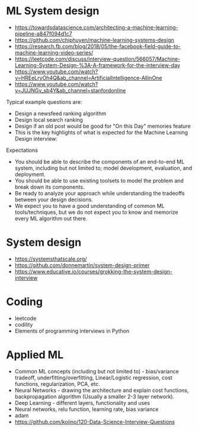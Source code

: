 # ML System design 
* https://towardsdatascience.com/architecting-a-machine-learning-pipeline-a847f094d1c7
* https://github.com/chiphuyen/machine-learning-systems-design
* https://research.fb.com/blog/2018/05/the-facebook-field-guide-to-machine-learning-video-series/
* https://leetcode.com/discuss/interview-question/566057/Machine-Learning-System-Design-%3A-A-framework-for-the-interview-day
* https://www.youtube.com/watch?v=HREeLryOh4Q&ab_channel=ArtificialIntelligence-AllinOne
* https://www.youtube.com/watch?v=JUJNGv_sb4Y&ab_channel=stanfordonline

Typical example questions are:

* Design a newsfeed ranking algorithm
* Design local search ranking
* Design if an old post would be good for "On this Day" memories feature
* This is the key highlights of what is expected for the Machine Learning Design interview:

Expectations

* You should be able to describe the components of an end-to-end ML system, including but not
limited to; model development, evaluation, and deployment.
* You should be able to use existing toolsets to model the problem and break down its
components.
* Be ready to analyze your approach while understanding the tradeoffs between your design
decisions.
* We expect you to have a good understanding of common ML tools/techniques, but we do not
expect you to know and memorize every ML algorithm out there.

# System design 
* https://systemsthatscale.org/
* https://github.com/donnemartin/system-design-primer
* https://www.educative.io/courses/grokking-the-system-design-interview

# Coding 
* leetcode 
* codility
* Elements of programming interviews in Python

# Applied ML
* Common ML concepts (including but not limited to) - bias/variance tradeoff, underfitting/overfitting, Linear/Logistic regression, cost functions, regularization, PCA, etc.
* Neural Networks - drawing the architecture and explain cost functions, backpropagation algorithm (Usually a smaller 2-3 layer network).
* Deep Learning - different layers, functionality and uses
* Neural networks, relu function, learning rate, bias variance
* adam
* https://github.com/kojino/120-Data-Science-Interview-Questions
